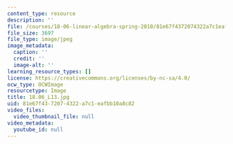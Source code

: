 ```yaml
---
content_type: resource
description: ''
file: /courses/18-06-linear-algebra-spring-2010/81e67f4372074322a7c1eafbb10a8c82_18.06_L13.jpg
file_size: 3697
file_type: image/jpeg
image_metadata:
  caption: ''
  credit: ''
  image-alt: ''
learning_resource_types: []
license: https://creativecommons.org/licenses/by-nc-sa/4.0/
ocw_type: OCWImage
resourcetype: Image
title: 18.06_L13.jpg
uid: 81e67f43-7207-4322-a7c1-eafbb10a8c82
video_files:
  video_thumbnail_file: null
video_metadata:
  youtube_id: null
---
```

